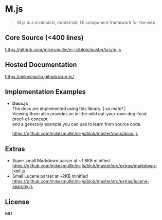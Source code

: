 # M.js

> M.js is a minimalist, modernist, UI component framework for the web.

## Core Source (<400 lines)

https://github.com/mikesmullin/m-js/blob/master/src/m.js

## Hosted Documentation

https://mikesmullin.github.io/m-js/

## Implementation Examples

* **Docs.js**  
  The docs are implemented using this library. [ _so meta!_ ]  
	Viewing them also provides an in-the-wild eat-your-own-dog-food proof-of-concept,  
	and a generally example you can use to learn from source code.

  https://github.com/mikesmullin/m-js/blob/master/docs/docs.js

## Extras

- Super small Markdown parser at ~1.8KB minified  
  https://github.com/mikesmullin/m-js/blob/master/src/extras/markdown-jxml.js
- Small Lucene parser at ~2KB minified  
  https://github.com/mikesmullin/m-js/blob/master/src/extras/lucene-searchy.js

## License

MIT
